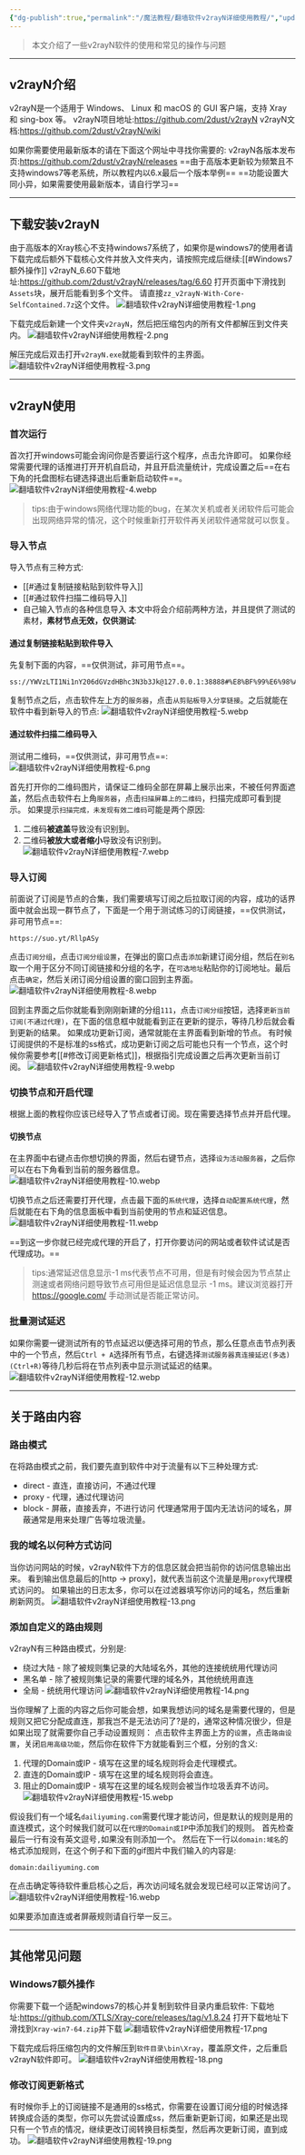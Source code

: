 ```yaml
---
{"dg-publish":true,"permalink":"/魔法教程/翻墙软件v2rayN详细使用教程/","updated":"2025-08-28T14:40:49.651+08:00"}
---
```



> 本文介绍了一些v2rayN软件的使用和常见的操作与问题

---
## v2rayN介绍
v2rayN是一个适用于 Windows、 Linux 和 macOS 的 GUI 客户端，支持 Xray和 sing-box 等。
v2rayN项目地址:https://github.com/2dust/v2rayN
v2rayN文档:https://github.com/2dust/v2rayN/wiki

如果你需要使用最新版本的请在下面这个网址中寻找你需要的:
v2rayN各版本发布页:https://github.com/2dust/v2rayN/releases
==由于高版本更新较为频繁且不支持windows7等老系统，所以教程内以6.x最后一个版本举例==
==功能设置大同小异，如果需要使用最新版本，请自行学习==

---
## 下载安装v2rayN
由于高版本的Xray核心不支持windows7系统了，如果你是windows7的使用者请下载完成后额外下载核心文件并放入文件夹内，请按照完成后继续:[[#Windows7额外操作]]
v2rayN_6.60下载地址:https://github.com/2dust/v2rayN/releases/tag/6.60
打开页面中下滑找到`Assets`块，展开后能看到多个文件。
请直接`zz_v2rayN-With-Core-SelfContained.7z`这个文件。
![翻墙软件v2rayN详细使用教程-1.png](/img/user/%E9%AD%94%E6%B3%95%E6%95%99%E7%A8%8B/pic/%E7%BF%BB%E5%A2%99%E8%BD%AF%E4%BB%B6v2rayN%E8%AF%A6%E7%BB%86%E4%BD%BF%E7%94%A8%E6%95%99%E7%A8%8B-1.png)

下载完成后新建一个文件夹`v2rayN`，然后把压缩包内的所有文件都解压到文件夹内。
![翻墙软件v2rayN详细使用教程-2.png](/img/user/%E9%AD%94%E6%B3%95%E6%95%99%E7%A8%8B/pic/%E7%BF%BB%E5%A2%99%E8%BD%AF%E4%BB%B6v2rayN%E8%AF%A6%E7%BB%86%E4%BD%BF%E7%94%A8%E6%95%99%E7%A8%8B-2.png)

解压完成后双击打开`v2rayN.exe`就能看到软件的主界面。
![翻墙软件v2rayN详细使用教程-3.png](/img/user/%E9%AD%94%E6%B3%95%E6%95%99%E7%A8%8B/pic/%E7%BF%BB%E5%A2%99%E8%BD%AF%E4%BB%B6v2rayN%E8%AF%A6%E7%BB%86%E4%BD%BF%E7%94%A8%E6%95%99%E7%A8%8B-3.png)

---
## v2rayN使用
### 首次运行
首次打开windows可能会询问你是否要运行这个程序，点击允许即可。
如果你经常需要代理的话推进打开开机自启动，并且开启流量统计，完成设置之后==在右下角的托盘图标右键选择退出后重新启动软件==。
![翻墙软件v2rayN详细使用教程-4.webp](/img/user/%E9%AD%94%E6%B3%95%E6%95%99%E7%A8%8B/pic/%E7%BF%BB%E5%A2%99%E8%BD%AF%E4%BB%B6v2rayN%E8%AF%A6%E7%BB%86%E4%BD%BF%E7%94%A8%E6%95%99%E7%A8%8B-4.webp)

> tips:由于windows网络代理功能的bug，在某次关机或者关闭软件后可能会出现网络异常的情况，这个时候重新打开软件再关闭软件通常就可以恢复。
### 导入节点
导入节点有三种方式:
- [[#通过复制链接粘贴到软件导入]]
- [[#通过软件扫描二维码导入]]
- 自己输入节点的各种信息导入
本文中将会介绍前两种方法，并且提供了测试的素材，**素材节点无效，仅供测试**:
#### 通过复制链接粘贴到软件导入
先复制下面的内容，==仅供测试，非可用节点==。
```测试节点
ss://YWVzLTI1Ni1nY206dGVzdHBhc3N3b3Jk@127.0.0.1:38888#%E8%BF%99%E6%98%AF%E4%B8%80%E4%B8%AA%E6%B5%8B%E8%AF%95%E8%8A%82%E7%82%B9
```

复制节点之后，点击软件左上方的`服务器`，点击`从剪贴板导入分享链接`。之后就能在软件中看到新导入的节点:
![翻墙软件v2rayN详细使用教程-5.webp](/img/user/%E9%AD%94%E6%B3%95%E6%95%99%E7%A8%8B/pic/%E7%BF%BB%E5%A2%99%E8%BD%AF%E4%BB%B6v2rayN%E8%AF%A6%E7%BB%86%E4%BD%BF%E7%94%A8%E6%95%99%E7%A8%8B-5.webp)

#### 通过软件扫描二维码导入
测试用二维码，==仅供测试，非可用节点==:
![翻墙软件v2rayN详细使用教程-6.png](/img/user/%E9%AD%94%E6%B3%95%E6%95%99%E7%A8%8B/pic/%E7%BF%BB%E5%A2%99%E8%BD%AF%E4%BB%B6v2rayN%E8%AF%A6%E7%BB%86%E4%BD%BF%E7%94%A8%E6%95%99%E7%A8%8B-6.png)

首先打开你的二维码图片，请保证二维码全部在屏幕上展示出来，不被任何界面遮盖，然后点击软件右上角`服务器`，点击`扫描屏幕上的二维码`，扫描完成即可看到提示。
如果提示`扫描完成，未发现有效二维码`可能是两个原因:
1. 二维码**被遮盖**导致没有识别到。
2. 二维码**被放大或者缩小**导致没有识别到。
![翻墙软件v2rayN详细使用教程-7.webp](/img/user/%E9%AD%94%E6%B3%95%E6%95%99%E7%A8%8B/pic/%E7%BF%BB%E5%A2%99%E8%BD%AF%E4%BB%B6v2rayN%E8%AF%A6%E7%BB%86%E4%BD%BF%E7%94%A8%E6%95%99%E7%A8%8B-7.webp)
### 导入订阅
前面说了订阅是节点的合集，我们需要填写订阅之后拉取订阅的内容，成功的话界面中就会出现一群节点了，下面是一个用于测试练习的订阅链接，==仅供测试，非可用节点==:
```测试订阅
https://suo.yt/RllpASy
```

点击`订阅分组`，点击`订阅分组设置`，在弹出的窗口点击`添加`新建订阅分组，然后在`别名`取一个用于区分不同订阅链接和分组的名字，在`可选地址`粘贴你的订阅地址。最后点击`确定`，然后关闭订阅分组设置的窗口回到主界面。
![翻墙软件v2rayN详细使用教程-8.webp](/img/user/%E9%AD%94%E6%B3%95%E6%95%99%E7%A8%8B/pic/%E7%BF%BB%E5%A2%99%E8%BD%AF%E4%BB%B6v2rayN%E8%AF%A6%E7%BB%86%E4%BD%BF%E7%94%A8%E6%95%99%E7%A8%8B-8.webp)

回到主界面之后你就能看到刚刚新建的分组`111`，点击`订阅分组`按钮，选择`更新当前订阅(不通过代理)`，在下面的信息框中就能看到正在更新的提示，等待几秒后就会看到更新的结果。 
如果成功更新订阅，通常就能在主界面看到新增的节点。
有时候订阅提供的不是标准的ss格式，成功更新订阅之后可能也只有一个节点，这个时候你需要参考[[#修改订阅更新格式]]，根据指引完成设置之后再次更新当前订阅。
![翻墙软件v2rayN详细使用教程-9.webp](/img/user/%E9%AD%94%E6%B3%95%E6%95%99%E7%A8%8B/pic/%E7%BF%BB%E5%A2%99%E8%BD%AF%E4%BB%B6v2rayN%E8%AF%A6%E7%BB%86%E4%BD%BF%E7%94%A8%E6%95%99%E7%A8%8B-9.webp)
### 切换节点和开启代理
根据上面的教程你应该已经导入了节点或者订阅。现在需要选择节点并开启代理。
#### 切换节点
在主界面中右键点击你想切换的界面，然后右键节点，选择`设为活动服务器`，之后你可以在右下角看到当前的服务器信息。
![翻墙软件v2rayN详细使用教程-10.webp](/img/user/%E9%AD%94%E6%B3%95%E6%95%99%E7%A8%8B/pic/%E7%BF%BB%E5%A2%99%E8%BD%AF%E4%BB%B6v2rayN%E8%AF%A6%E7%BB%86%E4%BD%BF%E7%94%A8%E6%95%99%E7%A8%8B-10.webp)

切换节点之后还需要打开代理，点击最下面的`系统代理`，选择`自动配置系统代理`，然后就能在右下角的信息面板中看到当前使用的节点和延迟信息。
![翻墙软件v2rayN详细使用教程-11.webp](/img/user/%E9%AD%94%E6%B3%95%E6%95%99%E7%A8%8B/pic/%E7%BF%BB%E5%A2%99%E8%BD%AF%E4%BB%B6v2rayN%E8%AF%A6%E7%BB%86%E4%BD%BF%E7%94%A8%E6%95%99%E7%A8%8B-11.webp)

==到这一步你就已经完成代理的开启了，打开你要访问的网站或者软件试试是否代理成功。==

> tips:通常延迟信息显示-1 ms代表节点不可用，但是有时候会因为节点禁止测速或者网络问题导致节点可用但是延迟信息显示 -1 ms。建议浏览器打开 https://google.com/ 手动测试是否能正常访问。
### 批量测试延迟
如果你需要一键测试所有的节点延迟以便选择可用的节点，那么任意点击节点列表中的一个节点，然后`Ctrl + A`选择所有节点，右键选择`测试服务器真连接延迟(多选)(Ctrl+R)`等待几秒后将在节点列表中显示测试延迟的结果。
![翻墙软件v2rayN详细使用教程-12.webp](/img/user/%E9%AD%94%E6%B3%95%E6%95%99%E7%A8%8B/pic/%E7%BF%BB%E5%A2%99%E8%BD%AF%E4%BB%B6v2rayN%E8%AF%A6%E7%BB%86%E4%BD%BF%E7%94%A8%E6%95%99%E7%A8%8B-12.webp)

---
## 关于路由内容
### 路由模式
在将路由模式之前，我们要先直到软件中对于流量有以下三种处理方式:
- direct - 直连，直接访问，不通过代理
- proxy - 代理，通过代理访问
- block - 屏蔽，直接丢弃，不进行访问
代理通常用于国内无法访问的域名，屏蔽通常是用来处理广告等垃圾流量。
### 我的域名以何种方式访问
当你访问网站的时候，v2rayN软件下方的信息区就会把当前你的访问信息输出出来。
看到输出信息最后的[http -> proxy]，就代表当前这个流量是用`proxy`代理模式访问的。
如果输出的日志太多，你可以在过滤器填写你访问的域名，然后重新刷新网页。
![翻墙软件v2rayN详细使用教程-13.png](/img/user/%E9%AD%94%E6%B3%95%E6%95%99%E7%A8%8B/pic/%E7%BF%BB%E5%A2%99%E8%BD%AF%E4%BB%B6v2rayN%E8%AF%A6%E7%BB%86%E4%BD%BF%E7%94%A8%E6%95%99%E7%A8%8B-13.png)

### 添加自定义的路由规则
v2rayN有三种路由模式，分别是:
- 绕过大陆 - 除了被规则集记录的大陆域名外，其他的连接统统用代理访问
- 黑名单 - 除了被规则集记录的需要代理的域名外，其他统统用直连
- 全局 - 统统用代理访问
![翻墙软件v2rayN详细使用教程-14.png](/img/user/%E9%AD%94%E6%B3%95%E6%95%99%E7%A8%8B/pic/%E7%BF%BB%E5%A2%99%E8%BD%AF%E4%BB%B6v2rayN%E8%AF%A6%E7%BB%86%E4%BD%BF%E7%94%A8%E6%95%99%E7%A8%8B-14.png)

当你理解了上面的内容之后你可能会想，如果我想访问的域名是需要代理的，但是规则又把它分配成直连，那我岂不是无法访问了?是的，通常这种情况很少，但是如果出现了就需要你自己手动设置规则：
点击软件主界面上方的`设置`，点击`路由设置`，关闭`启用高级功能`，然后你在软件下方就能看到三个框，分别的含义:
1. 代理的Domain或IP - 填写在这里的域名规则将会走代理模式。
2. 直连的Domain或IP - 填写在这里的域名规则将会直连。
3. 阻止的Domain或IP - 填写在这里的域名规则会被当作垃圾丢弃不访问。
![翻墙软件v2rayN详细使用教程-15.webp](/img/user/%E9%AD%94%E6%B3%95%E6%95%99%E7%A8%8B/pic/%E7%BF%BB%E5%A2%99%E8%BD%AF%E4%BB%B6v2rayN%E8%AF%A6%E7%BB%86%E4%BD%BF%E7%94%A8%E6%95%99%E7%A8%8B-15.webp)

假设我们有一个域名`dailiyuming.com`需要代理才能访问，但是默认的规则是用的直连模式，这个时候我们就可以在`代理的Domain或IP`中添加我们的规则。
首先检查最后一行有没有英文逗号`,`如果没有则添加一个。
然后在下一行以`domain:域名`的格式添加规则，在这个例子和下面的gif图片中我们输入的内容是:
```
domain:dailiyuming.com
```
在点击确定等待软件重启核心之后，再次访问域名就会发现已经可以正常访问了。
![翻墙软件v2rayN详细使用教程-16.webp](/img/user/%E9%AD%94%E6%B3%95%E6%95%99%E7%A8%8B/pic/%E7%BF%BB%E5%A2%99%E8%BD%AF%E4%BB%B6v2rayN%E8%AF%A6%E7%BB%86%E4%BD%BF%E7%94%A8%E6%95%99%E7%A8%8B-16.webp)

如果要添加直连或者屏蔽规则请自行举一反三。

---
## 其他常见问题
### Windows7额外操作
你需要下载一个适配windows7的核心并复制到软件目录内重启软件:
下载地址:https://github.com/XTLS/Xray-core/releases/tag/v1.8.24
打开下载地址下滑找到`Xray-win7-64.zip`并下载
![翻墙软件v2rayN详细使用教程-17.png](/img/user/%E9%AD%94%E6%B3%95%E6%95%99%E7%A8%8B/pic/%E7%BF%BB%E5%A2%99%E8%BD%AF%E4%BB%B6v2rayN%E8%AF%A6%E7%BB%86%E4%BD%BF%E7%94%A8%E6%95%99%E7%A8%8B-17.png)

下载完成后将压缩包内的文件解压到`软件目录\bin\Xray`，覆盖原文件，之后重启v2rayN软件即可。
![翻墙软件v2rayN详细使用教程-18.png](/img/user/%E9%AD%94%E6%B3%95%E6%95%99%E7%A8%8B/pic/%E7%BF%BB%E5%A2%99%E8%BD%AF%E4%BB%B6v2rayN%E8%AF%A6%E7%BB%86%E4%BD%BF%E7%94%A8%E6%95%99%E7%A8%8B-18.png)
### 修改订阅更新格式
有时候你手上的订阅链接不是通用的ss格式，你需要在设置订阅分组的时候选择转换成合适的类型，你可以先尝试设置成ss，然后重新更新订阅，如果还是出现只有一个节点的情况，继续更改订阅转换目标类型，然后再次更新订阅，直到成功。
![翻墙软件v2rayN详细使用教程-19.png](/img/user/%E9%AD%94%E6%B3%95%E6%95%99%E7%A8%8B/pic/%E7%BF%BB%E5%A2%99%E8%BD%AF%E4%BB%B6v2rayN%E8%AF%A6%E7%BB%86%E4%BD%BF%E7%94%A8%E6%95%99%E7%A8%8B-19.png)